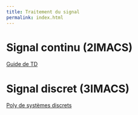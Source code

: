 ```yaml
---
title: Traitement du signal
permalink: index.html
---
```



# Signal continu (2IMACS)

[Guide de TD](guide_tds)

# Signal discret (3IMACS)

[Poly de systèmes discrets](poly_discret.pdf)